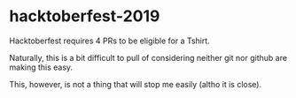 # hacktoberfest-2019

Hacktoberfest requires 4 PRs to be eligible for a Tshirt.

Naturally, this is a bit difficult to pull of considering neither git nor github are making this easy.

This, however, is not a thing that will stop me easily (altho it is close).
